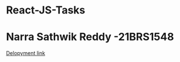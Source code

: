 # React-JS-Tasks
# Narra Sathwik Reddy -21BRS1548

[Delopyment link](https://pvamsi02.github.io/React-JS-Tasks/)
